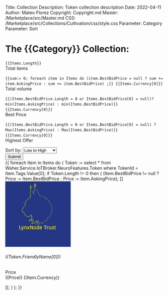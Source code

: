 Title: Collection
Description: Token collection description
Date: 2022-04-11
Author: Mateo Florez
Copyright: Copyright.md
Master: /Marketplace/src/Master.md
CSS: /Marketplace/src/Collections/Cultivation/css/style.css
Parameter: Category
Parameter: Sort

<div style='display:none'>
{{
	Items := select * 
		from 
			Waher.Service.IoTBroker.Marketplace.AuctionItem
		where 
			Type = Category 
		and 
			Processed = null
		and 
			Expires  > Now;
}}
</div>
<div class="hero-image">
	<div class="hero-image-gradient"></div>
	<div class="container hero-text">
    	<h1>The {{Category}} Collection:</h1>
	</div> 
</div>
<div class="container">
	<div class="container my-4">
		<div class="row row-cols-1 row-cols-4 g-2 g-lg-3 text-start">
			<div class="col-md-2">
				<p class="m-1"><code>{{Items.Length}}</code></br>Total items</p>
			</div>
			<div class="col-md-2">
				<p class="m-1"><code>{{sum:= 0; foreach item in Items do (item.BestBidPrice = null ? sum += item.AskingPrice : sum += item.BestBidPrice) ;}} {{Items.Currency[0]}}</code></br> Total volume</p>
			</div>
			<div class="col-md-2">
				<p class="m-1"><code>{{(Items.BestBidPrice.Length = 0 or Items.BestBidPrice[0] = null)? min(Items.AskingPrice) : min(Items.BestBidPrice)}} {{Items.Currency[0]}}</code></br> Best Price</p>
			</div>
			<div class="col-md-2">
				<p class="m-1"><code>{{(Items.BestBidPrice.Length = 0 or Items.BestBidPrice[0] = null) ? Max(Items.AskingPrice) : Max(Items.BestBidPrice)}} {{Items.Currency[0]}}</code></br> Highest Offer</p>
			</div>
		</div>
	</div>
		<div class="container my-4">
			<form>
				<div class="mb-3">
					<input type="hidden" name="Category" value="{{Category}}">
					<label for="tokens"  class="form-label">Sort by:</label>
					<select name="Sort" id="sort" class="form-select w-auto">
						<optgroup label="Price">
						  <option value="Value ASC">Low to High</option>
						  <option value="Value DESC">High to Low</option>
						</optgroup>
					</select>
				</div>
			  <button type="submit" class="btn btn-primary">Submit</button>
			</form>
		</div>
<div class="more-from-collection">
<div class="zone grid-wrapper mt-3">
{{  
foreach Item in Items
do
(
Token :=  select * from Waher.Service.IoTBroker.NeuroFeatures.Token where TokenId = Item.Tags.Value[0];
if Token.Length != 0 then
(
(Item.BestBidPrice != null ? Price := Item.BestBidPrice : Price := Item.AskingPrice);
]]<div class="shadow card m-2 token_zone" style="width: 13rem;" onclick="location.href='TokenInfo.md?TokenId=((Token.TokenId[0]))'">
<img class="card-img-top token-image" src="/Marketplace/src/Collections/Cultivation/Images/tokenImage.png"  alt="glyph-image"/>
<div class= "card-body">
<h6 class="card-title text-start">((Token.FriendlyName[0]))</h6>
<p class="card-text text-start">Price <br>((Price)) ((Item.Currency))</p>
</div>
</div>[[;
)
);
}}
</div>
</div>
</div>
